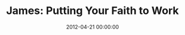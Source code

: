 ---
layout: series
series: "James: Putting Your Faith to Work"
permalink: "/james putting-your-faith-to-work/"
title: "James: Putting Your Faith to Work"
date: 2012-04-21 00:00:00
endDate: 2012-05-19 00:00:00
description: "Sometimes there's a gap between what we say we believe and what we actually do. So for six weeks we're digging into the book of Jamesto workshop with a master craftsman who teaches practical ways to turn head knowledge into hands-on reality."
src: "http://s3.amazonaws.com/crossroads-media/images/James_90x90.jpg"
---